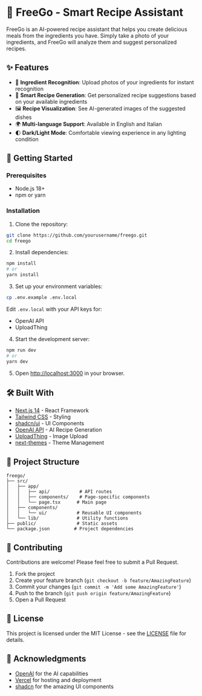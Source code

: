 # 🍳 FreeGo - Smart Recipe Assistant

FreeGo is an AI-powered recipe assistant that helps you create delicious meals from the ingredients you have. Simply take a photo of your ingredients, and FreeGo will analyze them and suggest personalized recipes.

## ✨ Features

- 📸 **Ingredient Recognition**: Upload photos of your ingredients for instant recognition
- 🧪 **Smart Recipe Generation**: Get personalized recipe suggestions based on your available ingredients
- 🖼️ **Recipe Visualization**: See AI-generated images of the suggested dishes
- 🌍 **Multi-language Support**: Available in English and Italian
- 🌓 **Dark/Light Mode**: Comfortable viewing experience in any lighting condition

## 🚀 Getting Started

### Prerequisites

- Node.js 18+ 
- npm or yarn

### Installation

1. Clone the repository:
```bash
git clone https://github.com/yourusername/freego.git
cd freego
```

2. Install dependencies:
```bash
npm install
# or
yarn install
```

3. Set up your environment variables:
```bash
cp .env.example .env.local
```
Edit `.env.local` with your API keys for:
- OpenAI API
- UploadThing

4. Start the development server:
```bash
npm run dev
# or
yarn dev
```

5. Open [http://localhost:3000](http://localhost:3000) in your browser.

## 🛠️ Built With

- [Next.js 14](https://nextjs.org/) - React Framework
- [Tailwind CSS](https://tailwindcss.com/) - Styling
- [shadcn/ui](https://ui.shadcn.com/) - UI Components
- [OpenAI API](https://openai.com/) - AI Recipe Generation
- [UploadThing](https://uploadthing.com/) - Image Upload
- [next-themes](https://github.com/pacocoursey/next-themes) - Theme Management

## 📱 Project Structure

```
freego/
├── src/
│   ├── app/
│   │   ├── api/           # API routes
│   │   ├── components/    # Page-specific components
│   │   └── page.tsx      # Main page
│   ├── components/
│   │   └── ui/           # Reusable UI components
│   └── lib/              # Utility functions
├── public/               # Static assets
└── package.json         # Project dependencies
```

## 🤝 Contributing

Contributions are welcome! Please feel free to submit a Pull Request.

1. Fork the project
2. Create your feature branch (`git checkout -b feature/AmazingFeature`)
3. Commit your changes (`git commit -m 'Add some AmazingFeature'`)
4. Push to the branch (`git push origin feature/AmazingFeature`)
5. Open a Pull Request

## 📝 License

This project is licensed under the MIT License - see the [LICENSE](LICENSE) file for details.

## 🙏 Acknowledgments

- [OpenAI](https://openai.com/) for the AI capabilities
- [Vercel](https://vercel.com/) for hosting and deployment
- [shadcn](https://twitter.com/shadcn) for the amazing UI components
